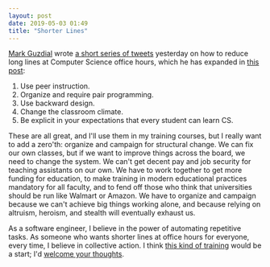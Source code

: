 ```yaml
---
layout: post
date: 2019-05-03 01:49
title: "Shorter Lines"
---
```


[Mark Guzdial](https://www.si.umich.edu/people/mark-guzdial)
wrote [a short series of tweets](https://twitter.com/guzdial/status/1123933230250459136) yesterday
on how to reduce long lines at Computer Science office hours,
which he has expanded in [this post](https://cacm.acm.org/blogs/blog-cacm/236593-how-to-reduce-long-lines-at-cs-office-hours-in-five-tweets/fulltext):

1.  Use peer instruction.
2.  Organize and require pair programming.
3.  Use backward design.
4.  Change the classroom climate.
5.  Be explicit in your expectations that every student can learn CS.

These are all great,
and I'll use them in my training courses,
but I really want to add a zero'th:
organize and campaign for structural change.
We can fix our own classes,
but if we want to improve things across the board,
we need to change the system.
We can't get decent pay and job security for teaching assistants on our own.
We have to work together to get more funding for education,
to make training in modern educational practices mandatory for all faculty,
and to fend off those who think that universities should be run like Walmart or Amazon.
We have to organize and campaign because we can't achieve big things working alone,
and because relying on altruism, heroism, and stealth will eventually exhaust us.

As a software engineer, I believe in the power of automating repetitive tasks.
As someone who wants shorter lines at office hours for everyone,
every time,
I believe in collective action.
I think [this kind of training]({{site.github.url}}/2019/01/10/leadership-training-for-open-science.html) would be a start;
I'd [welcome your thoughts](mailto:gvwilson@third-bit.com).
